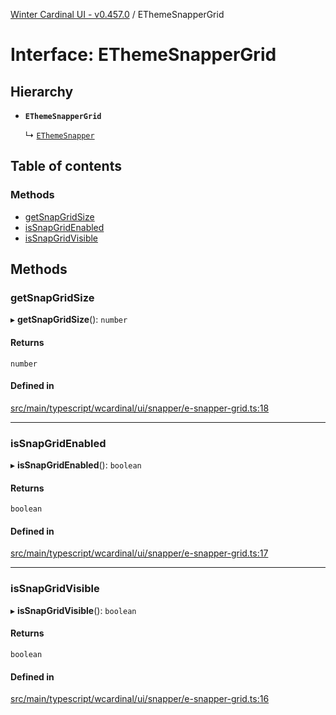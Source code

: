 [Winter Cardinal UI - v0.457.0](../index.md) / EThemeSnapperGrid

# Interface: EThemeSnapperGrid

## Hierarchy

- **`EThemeSnapperGrid`**

  ↳ [`EThemeSnapper`](EThemeSnapper.md)

## Table of contents

### Methods

- [getSnapGridSize](EThemeSnapperGrid.md#getsnapgridsize)
- [isSnapGridEnabled](EThemeSnapperGrid.md#issnapgridenabled)
- [isSnapGridVisible](EThemeSnapperGrid.md#issnapgridvisible)

## Methods

### getSnapGridSize

▸ **getSnapGridSize**(): `number`

#### Returns

`number`

#### Defined in

[src/main/typescript/wcardinal/ui/snapper/e-snapper-grid.ts:18](https://github.com/winter-cardinal/winter-cardinal-ui/blob/v0.457.0/src/main/typescript/wcardinal/ui/snapper/e-snapper-grid.ts#L18)

___

### isSnapGridEnabled

▸ **isSnapGridEnabled**(): `boolean`

#### Returns

`boolean`

#### Defined in

[src/main/typescript/wcardinal/ui/snapper/e-snapper-grid.ts:17](https://github.com/winter-cardinal/winter-cardinal-ui/blob/v0.457.0/src/main/typescript/wcardinal/ui/snapper/e-snapper-grid.ts#L17)

___

### isSnapGridVisible

▸ **isSnapGridVisible**(): `boolean`

#### Returns

`boolean`

#### Defined in

[src/main/typescript/wcardinal/ui/snapper/e-snapper-grid.ts:16](https://github.com/winter-cardinal/winter-cardinal-ui/blob/v0.457.0/src/main/typescript/wcardinal/ui/snapper/e-snapper-grid.ts#L16)
